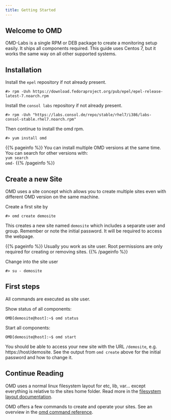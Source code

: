 ```yaml
---
title: Getting Started
---
```


## Welcome to OMD

OMD-Labs is a single RPM or DEB package to create a monitoring setup easily. It ships all components required.
This guide uses Centos 7, but it works the same way on all other supported systems.

## Installation

Install the `epel` repository if not already present.

    #> rpm -Uvh https://download.fedoraproject.org/pub/epel/epel-release-latest-7.noarch.rpm

Install the `consol labs` repository if not already present.

    #> rpm -Uvh "https://labs.consol.de/repo/stable/rhel7/i386/labs-consol-stable.rhel7.noarch.rpm"

Then continue to install the omd rpm.

    #> yum install omd

{{% pageinfo %}}
You can install multiple OMD versions at the same time. You can search for other versions with:<br><code>yum search omd-</code>
{{% /pageinfo %}}

## Create a new Site

OMD uses a site concept which allows you to create multiple sites even with different OMD version on the same machine.

Create a first site by

    #> omd create demosite

This creates a new site named `demosite` which includes a separate user and
group. Remember or note the initial password. It will be required to access the
webpage.

{{% pageinfo %}}
Usually you work as site user. Root permissions are only required for creating or removing sites.
{{% /pageinfo %}}

Change into the site user

    #> su - demosite


## First steps

All commands are executed as site user.

Show status of all components:

    OMD[demosite@host]:~$ omd status

Start all components:

    OMD[demosite@host]:~$ omd start

You should be able to access your new site with the URL `/demosite`, e.g. https://host/demosite.  See the output from `omd create` above for the initial password and how to change it.

## Continue Reading

OMD uses a normal linux filesystem layout for etc, lib, var... except everything is relative to the sites home folder.
Read more in the [filesystem layout documentation](../filesystem_layout).

OMD offers a few commands to create and operate your sites.
See an overview in the [omd command reference](../commands).
